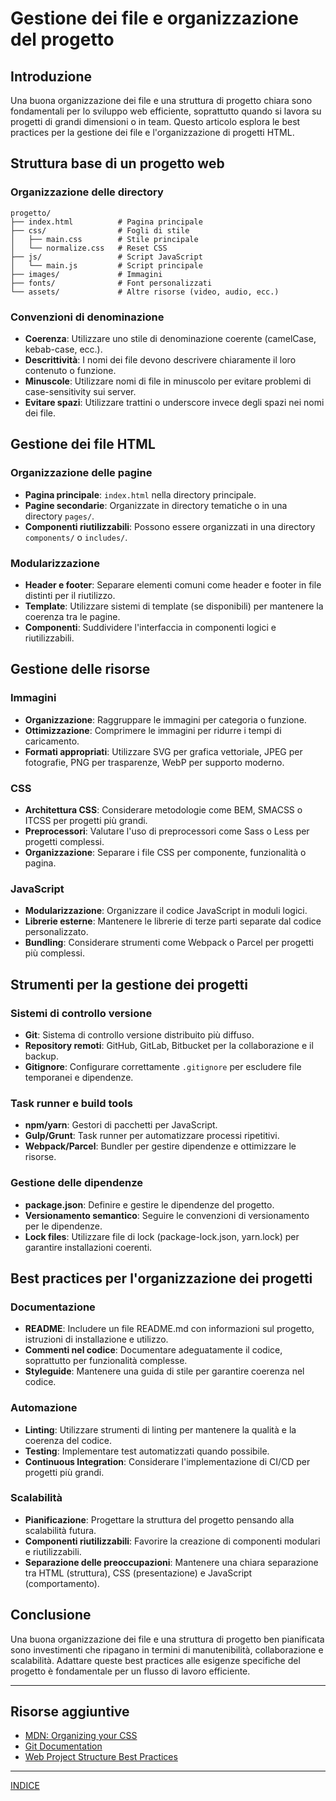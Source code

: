 # Gestione dei file e organizzazione del progetto

## Introduzione
Una buona organizzazione dei file e una struttura di progetto chiara sono fondamentali per lo sviluppo web efficiente, soprattutto quando si lavora su progetti di grandi dimensioni o in team. Questo articolo esplora le best practices per la gestione dei file e l'organizzazione di progetti HTML.

## Struttura base di un progetto web

### Organizzazione delle directory
```
progetto/
├── index.html          # Pagina principale
├── css/                # Fogli di stile
│   ├── main.css        # Stile principale
│   └── normalize.css   # Reset CSS
├── js/                 # Script JavaScript
│   └── main.js         # Script principale
├── images/             # Immagini
├── fonts/              # Font personalizzati
└── assets/             # Altre risorse (video, audio, ecc.)
```

### Convenzioni di denominazione
- **Coerenza**: Utilizzare uno stile di denominazione coerente (camelCase, kebab-case, ecc.).
- **Descrittività**: I nomi dei file devono descrivere chiaramente il loro contenuto o funzione.
- **Minuscole**: Utilizzare nomi di file in minuscolo per evitare problemi di case-sensitivity sui server.
- **Evitare spazi**: Utilizzare trattini o underscore invece degli spazi nei nomi dei file.

## Gestione dei file HTML

### Organizzazione delle pagine
- **Pagina principale**: `index.html` nella directory principale.
- **Pagine secondarie**: Organizzate in directory tematiche o in una directory `pages/`.
- **Componenti riutilizzabili**: Possono essere organizzati in una directory `components/` o `includes/`.

### Modularizzazione
- **Header e footer**: Separare elementi comuni come header e footer in file distinti per il riutilizzo.
- **Template**: Utilizzare sistemi di template (se disponibili) per mantenere la coerenza tra le pagine.
- **Componenti**: Suddividere l'interfaccia in componenti logici e riutilizzabili.

## Gestione delle risorse

### Immagini
- **Organizzazione**: Raggruppare le immagini per categoria o funzione.
- **Ottimizzazione**: Comprimere le immagini per ridurre i tempi di caricamento.
- **Formati appropriati**: Utilizzare SVG per grafica vettoriale, JPEG per fotografie, PNG per trasparenze, WebP per supporto moderno.

### CSS
- **Architettura CSS**: Considerare metodologie come BEM, SMACSS o ITCSS per progetti più grandi.
- **Preprocessori**: Valutare l'uso di preprocessori come Sass o Less per progetti complessi.
- **Organizzazione**: Separare i file CSS per componente, funzionalità o pagina.

### JavaScript
- **Modularizzazione**: Organizzare il codice JavaScript in moduli logici.
- **Librerie esterne**: Mantenere le librerie di terze parti separate dal codice personalizzato.
- **Bundling**: Considerare strumenti come Webpack o Parcel per progetti più complessi.

## Strumenti per la gestione dei progetti

### Sistemi di controllo versione
- **Git**: Sistema di controllo versione distribuito più diffuso.
- **Repository remoti**: GitHub, GitLab, Bitbucket per la collaborazione e il backup.
- **Gitignore**: Configurare correttamente `.gitignore` per escludere file temporanei e dipendenze.

### Task runner e build tools
- **npm/yarn**: Gestori di pacchetti per JavaScript.
- **Gulp/Grunt**: Task runner per automatizzare processi ripetitivi.
- **Webpack/Parcel**: Bundler per gestire dipendenze e ottimizzare le risorse.

### Gestione delle dipendenze
- **package.json**: Definire e gestire le dipendenze del progetto.
- **Versionamento semantico**: Seguire le convenzioni di versionamento per le dipendenze.
- **Lock files**: Utilizzare file di lock (package-lock.json, yarn.lock) per garantire installazioni coerenti.

## Best practices per l'organizzazione dei progetti

### Documentazione
- **README**: Includere un file README.md con informazioni sul progetto, istruzioni di installazione e utilizzo.
- **Commenti nel codice**: Documentare adeguatamente il codice, soprattutto per funzionalità complesse.
- **Styleguide**: Mantenere una guida di stile per garantire coerenza nel codice.

### Automazione
- **Linting**: Utilizzare strumenti di linting per mantenere la qualità e la coerenza del codice.
- **Testing**: Implementare test automatizzati quando possibile.
- **Continuous Integration**: Considerare l'implementazione di CI/CD per progetti più grandi.

### Scalabilità
- **Pianificazione**: Progettare la struttura del progetto pensando alla scalabilità futura.
- **Componenti riutilizzabili**: Favorire la creazione di componenti modulari e riutilizzabili.
- **Separazione delle preoccupazioni**: Mantenere una chiara separazione tra HTML (struttura), CSS (presentazione) e JavaScript (comportamento).

## Conclusione
Una buona organizzazione dei file e una struttura di progetto ben pianificata sono investimenti che ripagano in termini di manutenibilità, collaborazione e scalabilità. Adattare queste best practices alle esigenze specifiche del progetto è fondamentale per un flusso di lavoro efficiente.

---

## Risorse aggiuntive
- [MDN: Organizing your CSS](https://developer.mozilla.org/en-US/docs/Learn/CSS/Building_blocks/Organizing)
- [Git Documentation](https://git-scm.com/doc)
- [Web Project Structure Best Practices](https://www.smashingmagazine.com/2018/01/front-end-development-best-practices-2018/)

---
[INDICE](README.md)